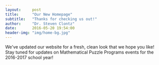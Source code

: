 ```yaml
---
layout:     post
title:      "Our New Homepage"
subtitle:   "Thanks for checking us out!"
author:     "Dr. Steven Clontz"
date:       2016-05-20 19:54:00
header-img: "img/home-bg.jpg"
---
```


We've updated our website for a fresh, clean look that we hope you like!
Stay tuned for updates on Mathematical Puzzle Programs events for the
2016-2017 school year!
